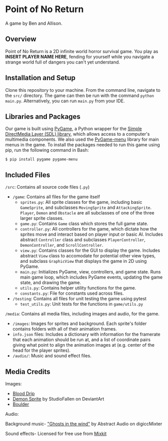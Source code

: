 # Point of No Return
A game by Ben and Allison.

## Overview
Point of No Return is a 2D infinite world horror survival game. You play as **INSERT PLAYER NAME HERE**, fending for yourself while you navigate a strange world full of dangers you can't yet understand.

## Installation and Setup
Clone this repository to your machine. From the command line, navigate to the `src/` directory. The game can then be run with the command `python main.py`. Alternatively, you can run `main.py` from your IDE.

## Libraries and Packages
Our game is built using [PyGame](https://www.pygame.org/), a Python wrapper for the [Simple DirectMedia Layer (SDL) library](https://www.libsdl.org/), which allows access to a computer's multimedia components. We also used the [PyGame-menu](https://pygame-menu.readthedocs.io/en/4.0.4/) library for main menus in the game. To install the packages needed to run this game using pip, run the following command in Bash:

`$ pip install pygame pygame-menu`

## Included Files
`/src`: Contains all source code files (`.py`)
* `/game`: Contains all files for the game itself
    * `sprites.py`: All sprite classes for the game, including basic `GameSprite`, and subclasses `MovingSprite` and `AttackingSprite`. `Player`, `Demon` and `Obstacle` are all subclasses of one of the three larger sprite classes.
    * `game.py`: Contains `Game` class which stores the full game state.
    * `controller.py`: All controllers for the game, which dictate how the sprites move and interact based on player input or basic AI. Includes abstract `Controller` class and subclasses `PlayerController`, `DemonController`, and `ScrollController`.
    * `view.py`: Contains classes for the GUI to display the game. Includes abstract `View` class to accomodate for potential other view types, and subclass `GraphicView` that displays the game in 2D using PyGame.
    * `main.py`: Initializes PyGame, view, controllers, and game state. Runs main game loop, which includes PyGame events, updating the game state, and drawing the game.
    * `utils.py`: Contains helper utility functions for the game.
    * `constants.py`: File for constants used across files.
* `/testing`: Contains all files for unit testing the game using pytest
    * `test_utils.py`: Unit tests for the functions in `game/utils.py`

`/media`: Contains all media files, including images and audio, for the game.
* `/images`: Images for sprites and background. Each sprite's folder contains folders with all of their animation frames.
* `info.json` files: Includes a dictionary with information for the framerate that each animation should be run at, and a list of coordinate pairs giving what point to align the animation images at (e.g. center of the head for the player sprites).
* `/audio/`: Music and sound effect files.

## Media Credits
Images:
* [Blood Drip](http://clipart-library.com/clipart/n897862.htm)
* [Demon Sprite](https://www.deviantart.com/studiofallen/art/Demon-Sprite-Sheet-437061869) by StudioFallen on DeviantArt
* [Boulder](https://line.17qq.com/articles/dkgkgkgdv_p5.html)

Audio:

Background music- ["Ghosts in the wind"](http://dig.ccmixter.org/files/Citizen_X0/29247) by Abstract Audio on digiccMixter

Sound effects- Licensed for free use from [Mixkit](https://mixkit.co/)
